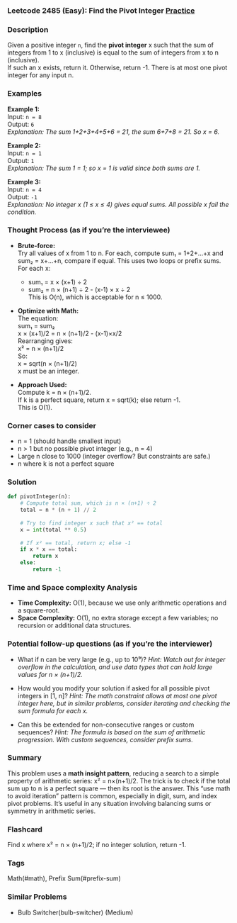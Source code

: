 ### Leetcode 2485 (Easy): Find the Pivot Integer [Practice](https://leetcode.com/problems/find-the-pivot-integer)

### Description  
Given a positive integer `n`, find the **pivot integer** x such that the sum of integers from 1 to x (inclusive) is equal to the sum of integers from x to n (inclusive).  
If such an x exists, return it. Otherwise, return -1. There is at most one pivot integer for any input n.

### Examples  

**Example 1:**  
Input: `n = 8`  
Output: `6`  
*Explanation: The sum 1+2+3+4+5+6 = 21, the sum 6+7+8 = 21. So x = 6.*

**Example 2:**  
Input: `n = 1`  
Output: `1`  
*Explanation: The sum 1 = 1; so x = 1 is valid since both sums are 1.*

**Example 3:**  
Input: `n = 4`  
Output: `-1`  
*Explanation: No integer x (1 ≤ x ≤ 4) gives equal sums. All possible x fail the condition.*

### Thought Process (as if you’re the interviewee)  
- **Brute-force:**  
  Try all values of x from 1 to n. For each, compute sum₁ = 1+2+...+x and sum₂ = x+...+n, compare if equal. This uses two loops or prefix sums.  
  For each x:  
    - sum₁ = x × (x+1) ÷ 2  
    - sum₂ = n × (n+1) ÷ 2 - (x-1) × x ÷ 2  
  This is O(n), which is acceptable for n ≤ 1000.

- **Optimize with Math:**  
  The equation:  
  sum₁ = sum₂  
  x × (x+1)/2 = n × (n+1)/2 - (x-1)×x/2  
  Rearranging gives:  
  x² = n × (n+1)/2  
  So:  
  x = sqrt(n × (n+1)/2)  
  x must be an integer.

- **Approach Used:**  
  Compute k = n × (n+1)/2.  
  If k is a perfect square, return x = sqrt(k); else return -1.  
  This is O(1).

### Corner cases to consider  
- n = 1 (should handle smallest input)
- n > 1 but no possible pivot integer (e.g., n = 4)
- Large n close to 1000 (integer overflow? But constraints are safe.)
- n where k is not a perfect square

### Solution

```python
def pivotInteger(n):
    # Compute total sum, which is n × (n+1) ÷ 2
    total = n * (n + 1) // 2
    
    # Try to find integer x such that x² == total
    x = int(total ** 0.5)
    
    # If x² == total, return x; else -1
    if x * x == total:
        return x
    else:
        return -1
```

### Time and Space complexity Analysis  

- **Time Complexity:** O(1), because we use only arithmetic operations and a square-root.
- **Space Complexity:** O(1), no extra storage except a few variables; no recursion or additional data structures.

### Potential follow-up questions (as if you’re the interviewer)  

- What if n can be very large (e.g., up to 10⁹)?
  *Hint: Watch out for integer overflow in the calculation, and use data types that can hold large values for n × (n+1)/2.*

- How would you modify your solution if asked for all possible pivot integers in [1, n]?
  *Hint: The math constraint allows at most one pivot integer here, but in similar problems, consider iterating and checking the sum formula for each x.*

- Can this be extended for non-consecutive ranges or custom sequences?
  *Hint: The formula is based on the sum of arithmetic progression. With custom sequences, consider prefix sums.*

### Summary
This problem uses a **math insight pattern**, reducing a search to a simple property of arithmetic series: x² = n×(n+1)/2. The trick is to check if the total sum up to n is a perfect square — then its root is the answer. This “use math to avoid iteration” pattern is common, especially in digit, sum, and index pivot problems. It’s useful in any situation involving balancing sums or symmetry in arithmetic series.


### Flashcard
Find x where x² = n × (n+1)/2; if no integer solution, return -1.

### Tags
Math(#math), Prefix Sum(#prefix-sum)

### Similar Problems
- Bulb Switcher(bulb-switcher) (Medium)